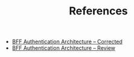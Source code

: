 ﻿---
title: References
---

- [BFF Authentication Architecture – Corrected](../../bff/explanation/authentication.md)
- [BFF Authentication Architecture – Review](../../bff/explanation/authentication.md)

